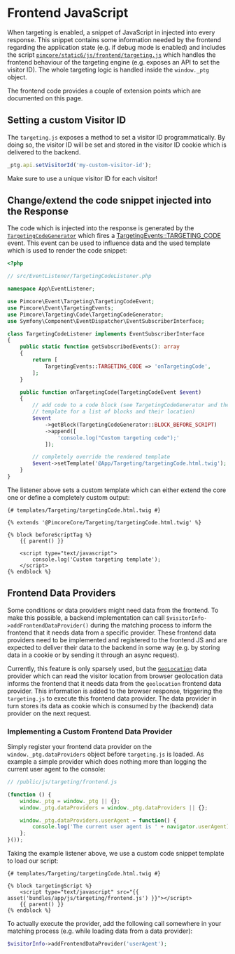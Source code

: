# Frontend JavaScript

When targeting is enabled, a snippet of JavaScript in injected into every response. This snippet contains some information
needed by the frontend regarding the application state (e.g. if debug mode is enabled) and includes the script
[`pimcore/static6/js/frontend/targeting.js`](https://github.com/pimcore/pimcore/blob/10.x/bundles/CoreBundle/Resources/public/js/targeting.js)
which handles the frontend behaviour of the targeting engine (e.g. exposes an API to set the visitor ID). The whole targeting
logic is handled inside the `window._ptg` object. 

The frontend code provides a couple of extension points which are documented on this page.


## Setting a custom Visitor ID

The `targeting.js` exposes a method to set a visitor ID programmatically. By doing so, the visitor ID will be set and stored
in the visitor ID cookie which is delivered to the backend.

```js
_ptg.api.setVisitorId('my-custom-visitor-id');
```

<div class="alert alert-warning">
Make sure to use a unique visitor ID for each visitor!
</div> 


## Change/extend the code snippet injected into the Response 

The code which is injected into the response is generated by the [`TargetingCodeGenerator`](https://github.com/pimcore/pimcore/blob/10.x/lib/Targeting/Code/TargetingCodeGenerator.php)
which fires a [TargetingEvents::TARGETING_CODE](https://github.com/pimcore/pimcore/blob/10.x/lib/Event/TargetingEvents.php#L30)
event. This event can be used to influence data and the used template which is used to render the code snippet:


```php
<?php

// src/EventListener/TargetingCodeListener.php

namespace App\EventListener;

use Pimcore\Event\Targeting\TargetingCodeEvent;
use Pimcore\Event\TargetingEvents;
use Pimcore\Targeting\Code\TargetingCodeGenerator;
use Symfony\Component\EventDispatcher\EventSubscriberInterface;

class TargetingCodeListener implements EventSubscriberInterface
{
    public static function getSubscribedEvents(): array
    {
        return [
            TargetingEvents::TARGETING_CODE => 'onTargetingCode',
        ];
    }

    public function onTargetingCode(TargetingCodeEvent $event)
    {
        // add code to a code block (see TargetingCodeGenerator and the default
        // template for a list of blocks and their location)
        $event
            ->getBlock(TargetingCodeGenerator::BLOCK_BEFORE_SCRIPT)
            ->append([
                'console.log("Custom targeting code");'
            ]);

        // completely override the rendered template
        $event->setTemplate('@App/Targeting/targetingCode.html.twig');
    }
}
```

The listener above sets a custom template which can either extend the core one or define a completely custom output:

```twig
{# templates/Targeting/targetingCode.html.twig #} 

{% extends '@PimcoreCore/Targeting/targetingCode.html.twig' %}

{% block beforeScriptTag %}
    {{ parent() }}

    <script type="text/javascript">
        console.log('Custom targeting template');
    </script>
{% endblock %}
```

## Frontend Data Providers

Some conditions or data providers might need data from the frontend. To make this possible, a backend implementation can
call `$visitorInfo->addFrontendDataProvider()` during the matching process to inform the frontend that it needs data from
a specific provider. These frontend data providers need to be implemented and registered to the frontend JS and are expected
to deliver their data to the backend in some way (e.g. by storing data in a cookie or by sending it through an async request).

Currently, this feature is only sparsely used, but the [`GeoLocation`](https://github.com/pimcore/pimcore/blob/10.x/lib/Targeting/DataProvider/GeoLocation.php)
data provider which can read the visitor location from browser geolocation data informs the frontend that it needs data
from the `geolocation` frontend data provider. This information is added to the browser response, triggering the `targeting.js`
to execute this frontend data provider. The data provider in turn stores its data as cookie which is consumed by the (backend)
data provider on the next request.


### Implementing a Custom Frontend Data Provider

Simply register your frontend data provider on the `window._ptg.dataProviders` object before `targeting.js` is loaded. As
example a simple provider which does nothing more than logging the current user agent to the console:

```js
// /public/js/targeting/frontend.js

(function () {
    window._ptg = window._ptg || {};
    window._ptg.dataProviders = window._ptg.dataProviders || {};

    window._ptg.dataProviders.userAgent = function() {
        console.log('The current user agent is ' + navigator.userAgent);
    };
}());
```

Taking the example listener above, we use a custom code snippet template to load our script:

```twig
{# templates/Targeting/targetingCode.html.twig #} 

{% block targetingScript %}
    <script type="text/javascript" src="{{ asset('bundles/app/js/targeting/frontend.js') }}"></script>
    {{ parent() }}
{% endblock %}
```

To actually execute the provider, add the following call somewhere in your matching process (e.g. while loading data from
a data provider):

```php
$visitorInfo->addFrontendDataProvider('userAgent');
```
